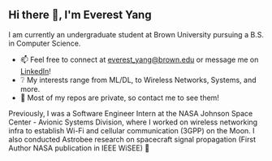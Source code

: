 ## Hi there 👋, I'm Everest Yang
I am currently an undergraduate student at Brown University pursuing a B.S. in Computer Science.

* 📫 Feel free to connect at everest_yang@brown.edu or message me on [LinkedIn](https://www.linkedin.com/in/everestyang/)!
* ❔ My interests range from ML/DL, to Wireless Networks, Systems, and more.
* 🤔 Most of my repos are private, so contact me to see them!

Previously, I was a Software Engineer Intern at the NASA Johnson Space Center - Avionic Systems Division, where I worked on wireless networking infra to establish Wi-Fi and cellular communication (3GPP) on the Moon. I also conducted Astrobee research on spacecraft signal propagation (First Author NASA publication in IEEE WiSEE) 🚀 
